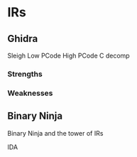 
# IRs

## Ghidra
Sleigh 
Low PCode
High PCode
C decomp




### Strengths

### Weaknesses


## Binary Ninja
Binary Ninja and the tower of IRs



IDA
